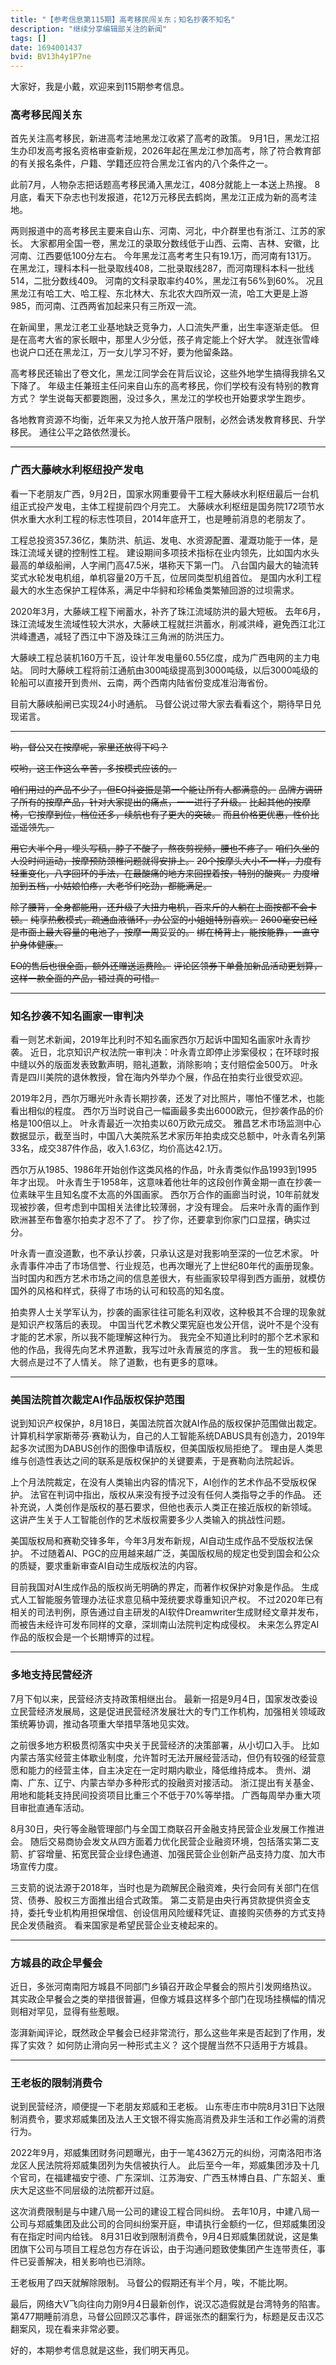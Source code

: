 ```yaml
---
title: "【参考信息第115期】高考移民闯关东；知名抄袭不知名"
description: "继续分享编辑部关注的新闻"
tags: []
date: 1694001437
bvid: BV13h4y1P7ne
---
```

大家好，我是小戴，欢迎来到115期参考信息。

### 高考移民闯关东

首先关注高考移民，新进高考洼地黑龙江收紧了高考的政策。
9月1日，黑龙江招生办印发高考报名资格审查新规，2026年起在黑龙江参加高考，除了符合教育部的有关报名条件，户籍、学籍还应符合黑龙江省内的八个条件之一。

此前7月，人物杂志把话题高考移民涌入黑龙江，408分就能上一本送上热搜。
8月底，看天下杂志也刊发报道，花12万元移民去鹤岗，黑龙江正成为新的高考洼地。

两则报道中的高考移民主要来自山东、河南、河北，中介群里也有浙江、江苏的家长。
大家都用全国一卷，黑龙江的录取分数线低于山西、云南、吉林、安徽，比河南、江西要低100分左右。
今年黑龙江高考考生只有19.1万，而河南有131万。
在黑龙江，理科本科一批录取线408，二批录取线287，而河南理科本科一批线514，二批分数线409。
河南的文科录取率约40%，黑龙江有56%到60%。
况且黑龙江有哈工大、哈工程、东北林大、东北农大四所双一流，哈工大更是上游985，而河南、江西两省加起来只有三所双一流。

在新闻里，黑龙江老工业基地缺乏竞争力，人口流失严重，出生率逐渐走低。
但是在高考大省的家长眼中，那里人少分低，孩子肯定能上个好大学。
就连张雪峰也说户口还在黑龙江，万一女儿学习不好，要为他留条路。

高考移民还输出了卷文化，黑龙江同学会在背后议论，这些外地学生搞得我排名又下降了。
年级主任兼班主任问来自山东的高考移民，你们学校有没有特别的教育方式？
学生说每天都要跑圈，没过多久，黑龙江的学校也开始要求学生跑步。

各地教育资源不均衡，近年来又为抢人放开落户限制，必然会诱发教育移民、升学移民。
通往公平之路依然漫长。

---

### 广西大藤峡水利枢纽投产发电

看一下老朋友广西，9月2日，国家水网重要骨干工程大藤峡水利枢纽最后一台机组正式投产发电，主体工程提前四个月完工。
大藤峡水利枢纽是国务院172项节水供水重大水利工程的标志性项目，2014年底开工，也是睡前消息的老朋友了。

工程总投资357.36亿，集防洪、航运、发电、水资源配置、灌溉功能于一体，是珠江流域关键的控制性工程。
建设期间多项技术指标在业内领先，比如国内水头最高的单级船闸，人字闸门高47.5米，堪称天下第一门。
八台国内最大的轴流转奖式水轮发电机组，单机容量20万千瓦，位居同类型机组首位。
是国内水利工程最大的水生态保护工程体系，满足中华鲟和珍稀鱼类繁殖回游的过坝需求。

2020年3月，大藤峡工程下闸蓄水，补齐了珠江流域防洪的最大短板。
去年6月，珠江流域发生流域性较大洪水，大藤峡工程就拦洪蓄水，削减洪峰，避免西江北江洪峰遭遇，减轻了西江中下游及珠江三角洲的防洪压力。

大藤峡工程总装机160万千瓦，设计年发电量60.55亿度，成为广西电网的主力电站。
同时大藤峡工程将前江通航由300吨级提高到3000吨级，以后3000吨级的轮船可以直接开到贵州、云南，两个西南内陆省份变成准沿海省份。

目前大藤峡船闸已实现24小时通航。
马督公说过带大家去看看这个，期待早日兑现诺言。

---

<strike>哟，督公又在按摩呢，家里还放得下吗？</strike>

<strike>哎哟，这工作这么辛苦，多按模式应该的。</strike>

<strike>咱们用过的产品不少了，但EO抖姿振是第一个能让所有人都满意的。</strike>
<strike>品牌方调研了所有的按摩产品，针对大家提出的痛点，一一进行了升级。</strike>
<strike>比起其他的按摩椅，它按摩到位，档位还多，续航也有了更大的突破。</strike>
<strike>而且价格更优惠，性价比遥遥领先。</strike>

<strike>用它大半个月，埋头写稿，脖子不酸了，熬夜剪视频，腰也不疼了。</strike>
<strike>咱们久坐的人没时间运动，按摩预防颈椎问题就得安排上。</strike>
<strike>20个按摩头大小不一样，力度有轻重变化，八字回环的手法，在最酸痛的地方来回捏着按，特别的酸爽。</strike>
<strike>力度增加到五档，小姑娘怕疼，大老爷们吃劲，都能满足。</strike>

<strike>除了腰背，全身都能用，还升级了大扭力电机，百来斤的人躺在上面按都不会卡顿。</strike>
<strike>纯享热敷模式，疏通血液循环，办公室的小姐姐特别喜欢。</strike>
<strike>2600毫安已经是市面上最大容量的电池了，按摩一周妥妥的。</strike>
<strike>绑在椅背上，能按能靠，一直守护身体健康。</strike>

<strike>EO的售后也很全面，额外还赠送运费险。</strike>
<strike>评论区领券下单叠加新品活动更划算，这样一款全面的产品，错过真的可惜。</strike>

---

### 知名抄袭不知名画家一审判决

看一则艺术新闻，2019年比利时不知名画家西尔万起诉中国知名画家叶永青抄袭。
近日，北京知识产权法院一审判决：叶永青立即停止涉案侵权；在环球时报中缝以外的版面发表致歉声明，赔礼道歉，消除影响；支付赔偿金500万。
叶永青是四川美院的退休教授，曾在海内外举办个展，作品在拍卖行业很受欢迎。

2019年2月，西尔万曝光叶永青长期抄袭，还发了对比照片，哪怕不懂艺术，也能看出相似的程度。
西尔万当时说自己一幅画最多卖出6000欧元，但抄袭作品的价格是100倍以上。
叶永青最近一次拍卖以60万欧元成交。
雅昌艺术市场监测中心数据显示，截至当时，中国八大美院系艺术家历年拍卖成交总额中，叶永青名列第33名，成交387件作品，收入1.63亿，均价高达42.1万。

西尔万从1985、1986年开始创作这类风格的作品，叶永青类似作品1993到1995年才出现。
叶永青生于1958年，这意味着他壮年的这段创作黄金期一直在抄袭一位素昧平生且知名度不太高的外国画家。
西尔万合作的画廊当时说，10年前就发现被抄袭，但考虑到中国相关法律比较薄弱，才没有理会。
后来叶永青的画作到欧洲甚至布鲁塞尔拍卖才忍不了了。
抄了你，还要拿到你家门口显摆，确实过分。

叶永青一直没道歉，也不承认抄袭，只承认这是对我影响至深的一位艺术家。
叶永青事件冲击了市场信誉、行业规范，也再次曝光了上世纪80年代的画册现象。
当时国内和西方艺术市场之间的信息差很大，有些画家较早得到西方画册，就模仿国外的风格和样式，获得了市场的认可和较高的知名度。

拍卖界人士关学军认为，抄袭的画家往往可能名利双收，这种极其不合理的现象就是知识产权落后的表现。
中国当代艺术教父栗宪庭也发公开信，说叶不是个没有才能的艺术家，所以我不能理解这种行为。
我完全不知道比利时的那个艺术家和他的作品，我得先向艺术界道歉，我写过叶永青展览的序言。
我一生的短板和最大弱点是过不了人情关。
除了道歉，也有更多的意味。

---

### 美国法院首次裁定AI作品版权保护范围

说到知识产权保护，8月18日，美国法院首次就AI作品的版权保护范围做出裁定。
计算机科学家斯蒂芬·赛勒认为，自己的人工智能系统DABUS具有创造力，2019年起多次试图为DABUS创作的图像申请版权，但美国版权局拒绝了。
理由是人类思维与创造性表达之间的联系是版权保护的关键要素，于是赛勒向法院起诉。

上个月法院裁定，在没有人类输出内容的情况下，AI创作的艺术作品不受版权保护。
法官在判词中指出，版权从来没有授予过没有任何人类指导之手的作品。
还补充说，人类创作是版权的基石要求，但他也表示人类正在接近版权的新领域。
这讲产生关于人工智能创作的艺术版权需要多少人类输入的挑战性问题。

美国版权局和赛勒交锋多年，今年3月发布新规，AI自动生成作品不受版权法保护。
不过随着AI、PGC的应用越来越广泛，美国版权局的规定也受到国会和公众的质疑，要求重新审查AI自动生成版权法的内容。

目前我国对AI生成作品的版权尚无明确的界定，而著作权保护对象是作品。
生成式人工智能服务管理办法征求意见稿中笼统要求尊重知识产权。
不过2020年已有相关的司法判例，原告通过自主研发的AI软件Dreamwriter生成财经文章并发布，而被告未经许可发布同样的文章，深圳南山法院判定构成侵权。
未来怎么界定AI作品的版权会是一个长期博弈的过程。

---

### 多地支持民营经济

7月下旬以来，民营经济支持政策相继出台。
最新一招是9月4日，国家发改委设立民营经济发展局，这是促进民营经济发展壮大的专门工作机构，加强相关领域政策统筹协调，推动各项重大举措早落地见实效。

之前很多地方积极贯彻落实中央关于民营经济的决策部署，从小切口入手。
比如内蒙古落实经营主体歇业制度，允许暂时无法开展经营活动，但仍有较强的经营意愿和能力的经营主体，自主决定在一定时期内歇业，降低维持成本。
贵州、湖南、广东、辽宁、内蒙古举办多种形式的投融资对接活动。
浙江提出有关基金、用地和能耗支持民间投资项目比重三个不低于70%等举措。
广西每周举办重大项目审批直通车活动。

8月30日，央行等金融管理部门与全国工商联召开金融支持民营企业发展工作推进会。
随后交易商协会发文从四方面着力优化民营企业融资环境，包括落实第二支箭、扩容增量、拓宽民营企业绿色通道、加强民营企业创新产品支持力度、加大市场宣传力度。

三支箭的说法源于2018年，当时也是为疏解民企融资难，央行会同有关部门在信贷、债券、股权三方面推出组合式政策。
第二支箭是由央行再贷款提供资金支持，委托专业机构用担保增信、创设信用风险缓释凭证、直接购买债券的方式支持民企发债融资。
看来国家是希望民营企业支棱起来的。

---

### 方城县的政企早餐会

近日，多张河南南阳方城县不同部门乡镇召开政企早餐会的照片引发网络热议。
其实政企早餐会之类的举措很普遍，但像方城县这样多个部门在现场挂横幅的情况则相对罕见，显得有些惹眼。

澎湃新闻评论，既然政企早餐会已经非常流行，那么这些年来是否起到了作用，发挥了实效？
如何防止滑向另一种形式主义？
这个提醒当然不只适用于方城县。

---

### 王老板的限制消费令

说到民营经济，顺便提一下老朋友郑威和王老板。
山东枣庄市中院8月31日下达限制消费令，要求郑威集团及法人王文银不得实施高消费及非生活和工作必需的消费行为。

2022年9月，郑威集团财务问题曝光，由于一笔4362万元的纠纷，河南洛阳市洛龙区人民法院将郑威集团列为失信被执行人。
此后至今一年，郑威集团涉及十几个官司，在福建福安宁德、广东深圳、江苏海安、广西玉林博白县、广东韶关、重庆大足这些不同层级的法院都开过庭。

这次消费限制是与中建八局一公司的建设工程合同纠纷。
去年10月，中建八局一公司与郑威集团及此公司的合同纠纷案开庭，申请执行金额约一亿，但郑威集团没有在指定时间内给钱。
8月31日收到限制消费令，9月4日郑威集团就说，这是集团旗下公司与项目工程总包方存在诉讼，由于沟通问题致使集团产生连带责任，事件已妥善解决，相关影响也已消除。

王老板用了四天就解除限制。
马督公的假期还有半个月，唉，不能比啊。

最后，网络大V飞向往向力刚9月4日最新创作，说汉芯造假就是台湾特务的陷害。
第477期睡前消息，马督公回顾汉芯事件，辟谣张杰的翻案行为，标题是反击汉芯翻案风，现在看来非常必要。

好的，本期参考信息就是这些，我们明天再见。

